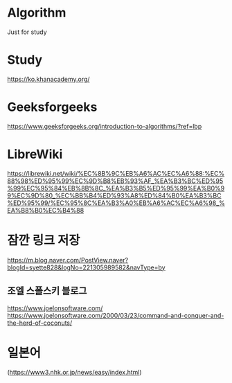 # Algorithm
Just for study
# Study
https://ko.khanacademy.org/
# Geeksforgeeks
https://www.geeksforgeeks.org/introduction-to-algorithms/?ref=lbp
# LibreWiki
https://librewiki.net/wiki/%EC%8B%9C%EB%A6%AC%EC%A6%88:%EC%88%98%ED%95%99%EC%9D%B8%EB%93%AF_%EA%B3%BC%ED%95%99%EC%95%84%EB%8B%8C_%EA%B3%B5%ED%95%99%EA%B0%99%EC%9D%80_%EC%BB%B4%ED%93%A8%ED%84%B0%EA%B3%BC%ED%95%99/%EC%95%8C%EA%B3%A0%EB%A6%AC%EC%A6%98_%EA%B8%B0%EC%B4%88

# 잠깐 링크 저장
https://m.blog.naver.com/PostView.naver?blogId=syette828&logNo=221305989582&navType=by
## 조엘 스폴스키 블로그
https://www.joelonsoftware.com/
https://www.joelonsoftware.com/2000/03/23/command-and-conquer-and-the-herd-of-coconuts/

# 일본어
(https://www3.nhk.or.jp/news/easy/index.html)
